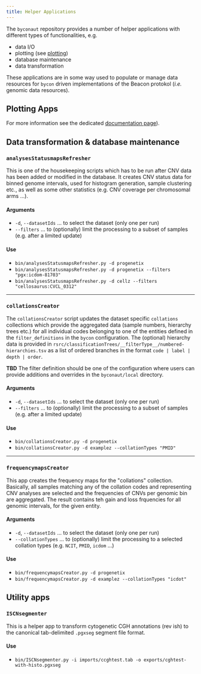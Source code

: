 ```yaml
---
title: Helper Applications
---
```


The `byconaut` repository provides a number of helper applications with different
types of functionalities, e.g.

* data I/O
* plotting (see [plotting](plotting.md))
* database maintenance
* data transformation

These applications are in some way used to populate or manage data resources for
`bycon` driven implementations of the Beacon protokol (_i.e._ genomic data resources).


## Plotting Apps

For more information see the dedicated [documentation page](plotting.md)).

## Data transformation & database maintenance

### `analysesStatusmapsRefresher`

This is one of the housekeeping scripts which has to be run after CNV data has
been added or modified in the database. It creates CNV status data for binned
genome intervals, used for histogram generation, sample clustering etc.,
as well as some other statistics (e.g. CNV coverage per chromosomal arms ...).

#### Arguments

* `-d`, `--datasetIds` ... to select the dataset (only one per run)
* `--filters` ... to (optionally) limit the processing to a subset of samples
  (e.g. after a limited update)

#### Use

* `bin/analysesStatusmapsRefresher.py -d progenetix`
* `bin/analysesStatusmapsRefresher.py -d progenetix --filters "pgx:icdom-81703"`
* `bin/analysesStatusmapsRefresher.py -d cellz --filters "cellosaurus:CVCL_0312"`

--------------------------------------------------------------------------------

### `collationsCreator`

The `collationsCreator` script updates the dataset specific `collations` collections
which provide the aggregated data (sample numbers, hierarchy trees etc.) for all
individual codes belonging to one of the entities defined in the `filter_definitions`
in the `bycon` configuration. The (optional) hierarchy data is provided
in `rsrc/classificationTrees/__filterType__/numbered-hierarchies.tsv` as a list
of ordered branches in the format `code | label | depth | order`.

**TBD** The filter definition should be one of the configuration where users can
provide additions and overrides in the `byconaut/local` directory.

#### Arguments

* `-d`, `--datasetIds` ... to select the dataset (only one per run)
* `--filters` ... to (optionally) limit the processing to a subset of samples
  (e.g. after a limited update)

#### Use

* `bin/collationsCreator.py -d progenetix`
* `bin/collationsCreator.py -d examplez --collationTypes "PMID"`

--------------------------------------------------------------------------------

### `frequencymapsCreator`

This app creates the frequency maps for the "collations" collection. Basically,
all samples matching any of the collation codes and representing CNV analyses
are selected and the frequencies of CNVs per genomic bin are aggregated. The
result contains teh gain and loss frquencies for all genomic intervals, for the
given entity.

#### Arguments

* `-d`, `--datasetIds` ... to select the dataset (only one per run)
* `--collationTypes` ... to (optionally) limit the processing to a selected
  collation types (e.g. `NCIT`, `PMID`, `icdom` ...)

#### Use

* `bin/frequencymapsCreator.py -d progenetix`
* `bin/frequencymapsCreator.py -d examplez --collationTypes "icdot"`


## Utility apps

### `ISCNsegmenter`

This is a helper app to transform cytogenetic CGH annotations (rev ish) to the
canonical tab-delimited `.pgxseg` segment file format.

#### Use

* `bin/ISCNsegmenter.py -i imports/ccghtest.tab -o exports/cghtest-with-histo.pgxseg`

